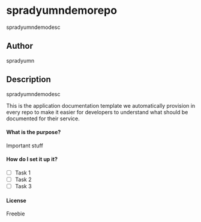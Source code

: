 # spradyumndemorepo

spradyumndemodesc

## Author
spradyumn

## Description
spradyumndemodesc

This is the application documentation template we automatically provision in every repo to make it easier for developers to understand what should be documented for their service.

#### What is the purpose? 
Important stuff

#### How do I set it up it?
- [ ] Task 1
- [ ] Task 2
- [ ] Task 3

#### License
Freebie

